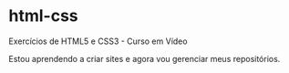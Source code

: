 # html-css
 Exercícios de HTML5 e CSS3 - Curso em Vídeo

 Estou aprendendo a criar sites e agora vou gerenciar meus repositórios.
